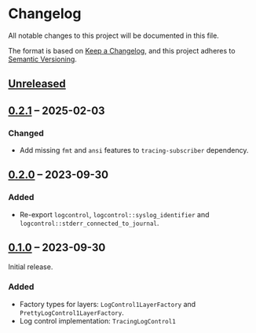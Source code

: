 # Changelog

All notable changes to this project will be documented in this file.

The format is based on [Keep a Changelog](https://keepachangelog.com/en/1.0.0/),
and this project adheres to [Semantic Versioning](https://semver.org/spec/v2.0.0.html).

## [Unreleased]

## [0.2.1] – 2025-02-03

### Changed
- Add missing `fmt` and `ansi` features to `tracing-subscriber` dependency.

## [0.2.0] – 2023-09-30

### Added
- Re-export `logcontrol`, `logcontrol::syslog_identifier` and `logcontrol::stderr_connected_to_journal`.

## [0.1.0] – 2023-09-30

Initial release.

### Added

- Factory types for layers: `LogControl1LayerFactory` and `PrettyLogControl1LayerFactory`.
- Log control implementation: `TracingLogControl1`

[Unreleased]: https://github.com/swsnr/logcontrol.rs/compare/logcontrol-tracing-v0.2.1...HEAD
[0.2.1]: https://github.com/swsnr/logcontrol.rs/compare/logcontrol-tracing-v0.2.0...logcontrol-tracing-v0.2.1
[0.2.0]: https://github.com/swsnr/logcontrol.rs/compare/logcontrol-tracing-v0.1.0...logcontrol-tracing-v0.2.0
[0.1.0]: https://github.com/swsnr/logcontrol.rs/releases/tag/logcontrol-zbus-v1.0.0
